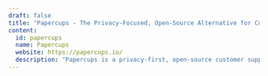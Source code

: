 ```yaml
---
draft: false
title: "Papercups - The Privacy-Focused, Open-Source Alternative for Customer Support"
content:
  id: papercups
  name: Papercups
  website: https://papercups.io/
  description: "Papercups is a privacy-first, open-source customer support platform offering seamless integration with Slack, chat, email, and SMS. Customize your widget, save developers time, and enhance your support experience."
---
```

